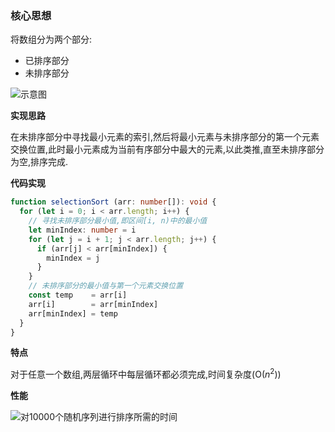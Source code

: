 ### 核心思想

将数组分为两个部分:

- 已排序部分
- 未排序部分

![示意图](http://linyimin-blog.oss-cn-beijing.aliyuncs.com/cjlnuz6z40001wzkhosss0q2i.png)

**实现思路**

在未排序部分中寻找最小元素的索引,然后将最小元素与未排序部分的第一个元素交换位置,此时最小元素成为当前有序部分中最大的元素,以此类推,直至未排序部分为空,排序完成.

**代码实现**
```typescript
function selectionSort (arr: number[]): void {
  for (let i = 0; i < arr.length; i++) {
    // 寻找未排序部分最小值,即区间[i, n)中的最小值
    let minIndex: number = i
    for (let j = i + 1; j < arr.length; j++) {
      if (arr[j] < arr[minIndex]) {
        minIndex = j
      }
    }
    // 未排序部分的最小值与第一个元素交换位置
    const temp    = arr[i]
    arr[i]        = arr[minIndex]
    arr[minIndex] = temp
  }
}
```

**特点**

对于任意一个数组,两层循环中每层循环都必须完成,时间复杂度(O($n^2$))

**性能**

![对10000个随机序列进行排序所需的时间](http://linyimin-blog.oss-cn-beijing.aliyuncs.com/cjm0nvrwh0000j7khjrk2rbc6.png)
